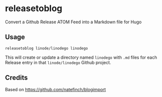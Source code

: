 # releasetoblog

Convert a Github Release ATOM Feed into a Markdown file for Hugo

## Usage

```
releasetoblog linode/linodego linodego
```

This will create or update a directory named `linodego` with `.md` files for each Release entry in that `linode/linodego` Github project.

## Credits

Based on <https://github.com/natefinch/blogimport>


